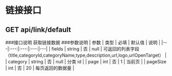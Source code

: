 链接接口
=======

## GET api/link/default
###接口说明
获取链接数据
###参数说明
| 参数 | 类型 | 必填 | 默认值 | 说明 |
|---|:---:|:---:|:---:|---|
| fields | string | 否 | null | 可返回的列表字段（title,categoryId,categoryName,type,description,url,logo,urlOpenTarget） |
| category | string | 否 | null | 分类 id |
| page | int | 否 | 1 | 当前页 |
| pageSize | int | 否 | 20 | 每页返回的数据量 |
